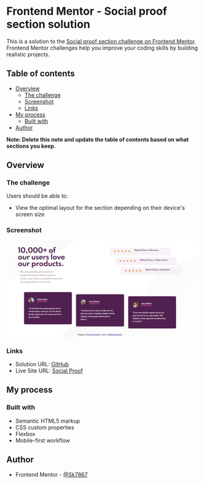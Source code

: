 # Frontend Mentor - Social proof section solution

This is a solution to the [Social proof section challenge on Frontend Mentor](https://www.frontendmentor.io/challenges/social-proof-section-6e0qTv_bA). Frontend Mentor challenges help you improve your coding skills by building realistic projects.

## Table of contents

- [Overview](#overview)
  - [The challenge](#the-challenge)
  - [Screenshot](#screenshot)
  - [Links](#links)
- [My process](#my-process)
  - [Built with](#built-with)
- [Author](#author)

**Note: Delete this note and update the table of contents based on what sections you keep.**

## Overview

### The challenge

Users should be able to:

- View the optimal layout for the section depending on their device's screen size

### Screenshot

![Social Proof](./final_ss.png)

### Links

- Solution URL: [GitHub](https://github.com/Sk7867/Social_proof)
- Live Site URL: [Social Proof](https://sk7867.github.io/Social_proof/)

## My process

### Built with

- Semantic HTML5 markup
- CSS custom properties
- Flexbox
- Mobile-first workflow

## Author

- Frontend Mentor - [@Sk7867](https://www.frontendmentor.io/profile/Sk7867)
